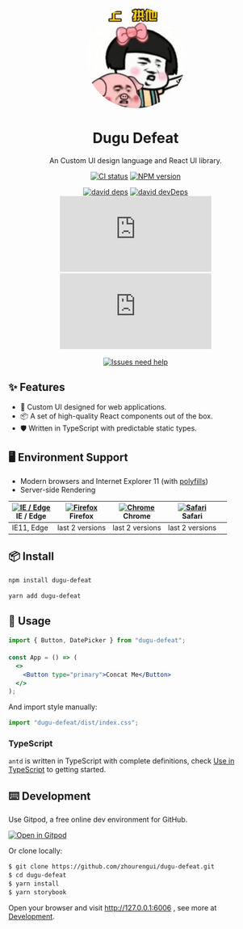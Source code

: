 <p align="center">
  <a href="https://zhourengui.github.io/dugu-defeat">
    <img width="200" src="./images/icon.jpeg" style="border-radius: 50%">
  </a>
</p>

<h1 align="center">Dugu Defeat</h1>

<div align="center">

An Custom UI design language and React UI library.

[![CI status][github-action-image]][github-action-url] [![NPM version][npm-image]][npm-url]

[![david deps][david-image]][david-url] [![david devDeps][david-dev-image]][david-dev-url] [![][bundlesize-js-image]][unpkg-js-url] [![][bundlesize-css-image]][unpkg-css-url]

[![Issues need help][help-wanted-image]][help-wanted-url]

[npm-image]: http://img.shields.io/npm/v/dugu-defeat.svg?style=flat-square
[npm-url]: http://npmjs.org/package/dugu-defeat
[github-action-image]: https://github.com/ant-design/ant-design/workflows/%E2%9C%85%20test/badge.svg
[github-action-url]: https://github.com/zhourengui/dugu-defeat/actions?query=workflow%3A%22%E2%9C%85+test%22
[david-image]: https://img.shields.io/david/zhourengui/dugu-defeat?style=flat-square
[david-dev-url]: https://david-dm.org/zhourengui/dugu-defeat?type=dev
[david-dev-image]: https://img.shields.io/david/dev/ant-design/ant-design?style=flat-square
[david-url]: https://david-dm.org/zhourengui/dugu-defeat
[help-wanted-image]: https://flat.badgen.net/github/label-issues/ant-design/ant-design/help%20wanted/open
[help-wanted-url]: https://github.com/zhourengui/dugu-defeat/issues?q=is%3Aopen+is%3Aissue+label%3A%22help+wanted%22
[bundlesize-js-image]: https://img.badgesize.io/https:/unpkg.com/dugu-defeat/dist/index.js?label=index.js&compression=gzip&style=flat-square
[bundlesize-css-image]: https://img.badgesize.io/https:/unpkg.com/dugu-defeat/dist/index.css?label=index.css&compression=gzip&style=flat-square
[unpkg-js-url]: https://unpkg.com/browse/dugu-defeat/dist/index.js
[unpkg-css-url]: https://unpkg.com/browse/dugu-defeat/dist/index.css

</div>

## ✨ Features

- 🌈 Custom UI designed for web applications.
- 📦 A set of high-quality React components out of the box.
- 🛡 Written in TypeScript with predictable static types.

## 🖥 Environment Support

- Modern browsers and Internet Explorer 11 (with [polyfills](https://stackoverflow.com/questions/57020976/polyfills-in-2019-for-ie11))
- Server-side Rendering

| [<img src="https://raw.githubusercontent.com/alrra/browser-logos/master/src/edge/edge_48x48.png" alt="IE / Edge" width="24px" height="24px" />](http://godban.github.io/browsers-support-badges/)<br>IE / Edge | [<img src="https://raw.githubusercontent.com/alrra/browser-logos/master/src/firefox/firefox_48x48.png" alt="Firefox" width="24px" height="24px" />](http://godban.github.io/browsers-support-badges/)<br>Firefox | [<img src="https://raw.githubusercontent.com/alrra/browser-logos/master/src/chrome/chrome_48x48.png" alt="Chrome" width="24px" height="24px" />](http://godban.github.io/browsers-support-badges/)<br>Chrome | [<img src="https://raw.githubusercontent.com/alrra/browser-logos/master/src/safari/safari_48x48.png" alt="Safari" width="24px" height="24px" />](http://godban.github.io/browsers-support-badges/)<br>Safari |     |
| -------------------------------------------------------------------------------------------------------------------------------------------------------------------------------------------------------------- | ---------------------------------------------------------------------------------------------------------------------------------------------------------------------------------------------------------------- | ------------------------------------------------------------------------------------------------------------------------------------------------------------------------------------------------------------ | ------------------------------------------------------------------------------------------------------------------------------------------------------------------------------------------------------------ | --- |
| IE11, Edge                                                                                                                                                                                                     | last 2 versions                                                                                                                                                                                                  | last 2 versions                                                                                                                                                                                              | last 2 versions                                                                                                                                                                                              |     |

## 📦 Install

```bash
npm install dugu-defeat
```

```bash
yarn add dugu-defeat
```

## 🔨 Usage

```jsx
import { Button, DatePicker } from "dugu-defeat";

const App = () => (
  <>
    <Button type="primary">Concat Me</Button>
  </>
);
```

And import style manually:

```jsx
import "dugu-defeat/dist/index.css";
```

### TypeScript

`antd` is written in TypeScript with complete definitions, check [Use in TypeScript](https://ant.design/docs/react/use-in-typescript) to getting started.

## ⌨️ Development

Use Gitpod, a free online dev environment for GitHub.

[![Open in Gitpod](https://gitpod.io/button/open-in-gitpod.svg)](https://gitpod.io/#https://github.com/zhourengui/dugu-defeat)

Or clone locally:

```bash
$ git clone https://github.com/zhourengui/dugu-defeat.git
$ cd dugu-defeat
$ yarn install
$ yarn storybook
```

Open your browser and visit http://127.0.0.1:6006 , see more at [Development](https://github.com/zhourengui/dugu-defeat/wiki/Development).
